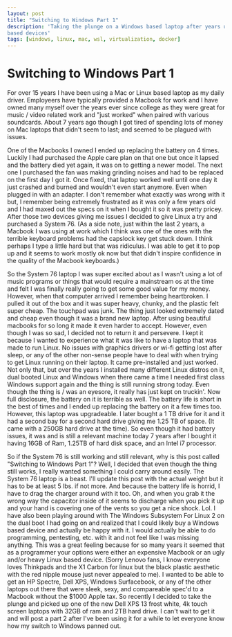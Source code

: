 ```yaml
---
layout: post
title: "Switching to Windows Part 1"
description: 'Taking the plunge on a Windows based laptop after years using OS X and Linux
based devices'
tags: [windows, linux, mac, wsl, virtualization, docker]
---
```


# Switching to Windows Part 1

For over 15 years I have been using a Mac or Linux based laptop as my
daily driver. Employeers have typically provided a Macbook for work
and I have owned many myself over the years ever since college as they
were great for music / video related work and "just worked" when
paired with various soundcards. About 7 years ago though I got tired
of spending lots of money on Mac laptops that didn't seem to last; and
seemed to be plagued with issues.

One of the Macbooks I owned I ended up replacing the battery on 4
times. Luckily I had purchased the Apple care plan on that one but
once it lapsed and the battery died yet again, it was on to getting a
newer model. The next one I purchased the fan was making grinding
noises and had to be replaced on the first day I got it. Once fixed,
that laptop worked well until one day it just crashed and burned and
wouldn't even start anymore. Even when plugged in with an adapter. I
don't remember what exactly was wrong with it but, I remember being
extremely frustrated as it was only a few years old and I had maxed
out the specs on it when I bought it so it was pretty pricey. After
those two devices giving me issues I decided to give Linux a try and
purchased a System 76. (As a side note, just within the last 2 years,
a Macbook I was using at work which I think was one of the ones with
the terrible keyboard problems had the capslock key get stuck down. I
think perhaps I type a little hard but that was ridiculus. I was able
to get it to pop up and it seems to work mostly ok now but that didn't
inspire confidence in the quality of the Macbook keyboards.)

So the System 76 laptop I was super excited about as I wasn't using a
lot of music programs or things that would require a mainstream os at
the time and felt I was finally really going to get some good value
for my money. However, when that computer arrived I remember being
heartbroken. I pulled it out of the box and it was super heavy,
chunky, and the plastic felt super cheap. The touchpad was junk. The
thing just looked extremely dated and cheap even though it was a brand
new laptop. After using beautiful macbooks for so long it made it even
harder to accept. However, even though I was so sad, I decided not to
return it and persevere. I kept it because I wanted to experience what
it was like to have a laptop that was made to run Linux. No issues
with graphics drivers or wi-fi getting lost after sleep, or any of the
other non-sense people have to deal with when trying to get Linux
running on their laptop. It came pre-installed and just worked. Not
only that, but over the years I installed many different Linux distros
on it, dual booted Linux and Windows when there came a time I needed
first class Windows support again and the thing is still running
strong today.  Even though the thing is / was an eyesore, it really
has just kept on truckin'.  Now full disclosure, the battery on it is
terrible as well. The battery life is short in the best of times and I
ended up replacing the battery on it a few times too. However, this
laptop was upgradeable. I later bought a 1 TB drive for it and it had
a second bay for a second hard drive giving me 1.25 TB of space.  (It
came with a 250GB hard drive at the time). So even though it had
battery issues, it was and is still a relevant machine today 7 years
after I bought it having 16GB of Ram, 1.25TB of hard disk space, and
an Intel i7 processor.

So if the System 76 is still working and still relevant, why is this
post called "Switching to Windows Part 1"? Well, I decided that even
though the thing still works, I really wanted something I could carry
around easily. The System 76 laptop is a beast. I'll update this post
with the actual weight but it has to be at least 5 lbs. if not
more. And because the battery life is horrid, I have to drag the
charger around with it too. Oh, and when you grab it the wrong way the
capacitor inside of it seems to discharge when you pick it up and your
hand is covering one of the vents so you get a nice shock. Lol. I have
also been playing around with The Windows Subsystem For Linux 2 on the
dual boot I had going on and realized that I could likely buy a
Windows based device and actually be happy with it. I would actually
be able to do programming, pentesting, etc. with it and not feel like
I was missing anything. This was a great feeling because for so many
years it seemed that as a programmer your options were either an
expensive Macbook or an ugly and/or heavy Linux based device. (Sorry
Lenovo fans, I know everyone loves Thinkpads and the X1 Carbon for
linux but the black plastic aesthetic with the red nipple mouse just
never appealed to me).  I wanted to be able to get an HP Spectre, Dell
XPS, Windows Surfacebook, or any of the other laptops out there that
were sleek, sexy, and compareable spec'd to a Macbook without the
$1000 Apple tax. So recently I decided to take the plunge and picked
up one of the new Dell XPS 13 frost white, 4k touch screen laptops
with 32GB of ram and 2TB hard drive. I can't wait to get it and will
post a part 2 after I've been using it for a while to let everyone
know how my switch to Windows panned out.
